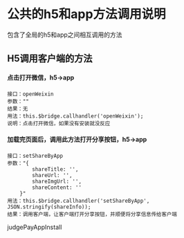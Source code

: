 <!-- 模块大标题 -->
# 公共的h5和app方法调用说明
<!-- 模块说明 -->
包含了全局的h5和app之间相互调用的方法


<!-- 页面bridge交互说明 -->
## H5调用客户端的方法
#### 点击打开微信，h5→app
```
接口：openWeixin
参数：""
结果：无
用法：this.$bridge.callhandler('openWeixin');
说明：点击打开微信，如果没有安装就没反应
```
#### 加载完页面后，调用此方法打开分享按钮，h5→app
```
接口：setShareByApp
参数："{
        shareTitle: '',
        shareUrl: '',
        shareImgUrl: '',
        shareContent: ''
    }"
用法：this.$bridge.callhandler('setShareByApp', JSON.stringify(shareInfo));
结果：调用客户端，让客户端打开分享按钮，并顺便将分享信息传给客户端
```

judgePayAppInstall
